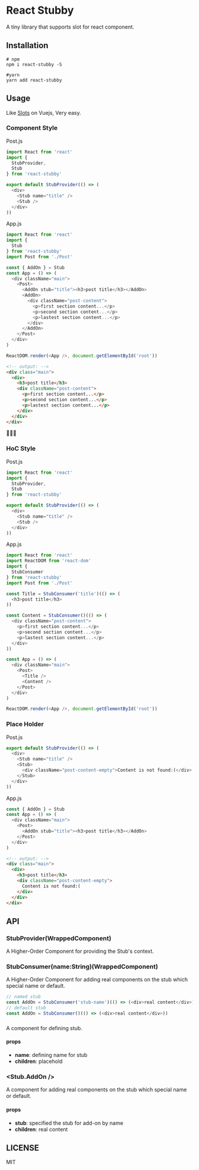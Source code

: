 # React Stubby

A tiny library that supports slot for react component.

## Installation

```shell
# npm
npm i react-stubby -S

#yarn
yarn add react-stubby
```

## Usage

Like [Slots](https://vuejs.org/v2/guide/components.html#Content-Distribution-with-Slots) on Vuejs, Very easy.

### Component Style

Post.js

```javascript
import React from 'react'
import {
  StubProvider,
  Stub
} from 'react-stubby'

export default StubProvider(() => (
  <div>
    <Stub name="title" />
    <Stub />
  </div>
))
```

App.js

```javascript
import React from 'react'
import {
  Stub
} from 'react-stubby'
import Post from './Post'

const { AddOn } = Stub
const App = () => (
  <div className="main">
    <Post>
      <AddOn stub="title"><h3>post title</h3></AddOn>
      <AddOn>
        <div className="post-content">
          <p>first section content...</p>
          <p>second section content...</p>
          <p>lastest section content...</p>
        </div>
      </AddOn>
    </Post>
  </div>
)

ReactDOM.render(<App />, document.getElementById('root'))
```

```html
<!-- output: -->
<div class="main">
  <div>
    <h3>post title</h3>
    <div className="post-content">
      <p>first section content...</p>
      <p>second section content...</p>
      <p>lastest section content...</p>
    </div>
  </div>
</div>
```

:dizzy::dizzy::dizzy:

### HoC Style

Post.js

```javascript
import React from 'react'
import {
  StubProvider,
  Stub
} from 'react-stubby'

export default StubProvider(() => (
  <div>
    <Stub name="title" />
    <Stub />
  </div>
))
```

App.js

```javascript
import React from 'react'
import ReactDOM from 'react-dom'
import {
  StubConsumer
} from 'react-stubby'
import Post from './Post'

const Title = StubConsumer('title')(() => (
  <h3>post title</h3>
))

const Content = StubConsumer()(() => (
  <div className="post-content">
    <p>first section content...</p>
    <p>second section content...</p>
    <p>lastest section content...</p>
  </div>
))

const App = () => (
  <div className="main">
    <Post>
      <Title />
      <Content />
    </Post>
  </div>
)

ReactDOM.render(<App />, document.getElementById('root'))
```

### Place Holder

Post.js

```javascript
export default StubProvider(() => (
  <div>
    <Stub name="title" />
    <Stub>
      <div className="post-content-empty">Content is not found:(</div>
    </Stub>
  </div>
))
```

App.js

```javascript
const { AddOn } = Stub
const App = () => (
  <div className="main">
    <Post>
      <AddOn stub="title"><h3>post title</h3></AddOn>
    </Post>
  </div>
)
```

```html
<!-- output: -->
<div class="main">
  <div>
    <h3>post title</h3>
    <div className="post-content-empty">
      Content is not found:(
    </div>
  </div>
</div>
```

## API

### StubProvider(WrappedComponent)

A Higher-Order Component for providing the Stub's context.

### StubConsumer(name:String)(WrappedComponent)

A Higher-Order Component for adding real components on the stub which special name or default.

```javascript
// named stub
const AddOn = StubConsumer('stub-name')(() => (<div>real content</div>))
// default stub
const AddOn = StubConsumer()(() => (<div>real content</div>))
```

### <Stub />

A component for defining stub.

#### props

- **name**: defining name for stub
- **children**: placehold

### <Stub.AddOn />

A component for adding real components on the stub which special name or default.

#### props

- **stub**: specified the stub for add-on by name
- **children**: real content

## LICENSE

MIT
